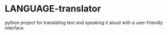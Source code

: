# LANGUAGE-translator
python project for translating text and speaking it aloud with a user-friendly interface.
